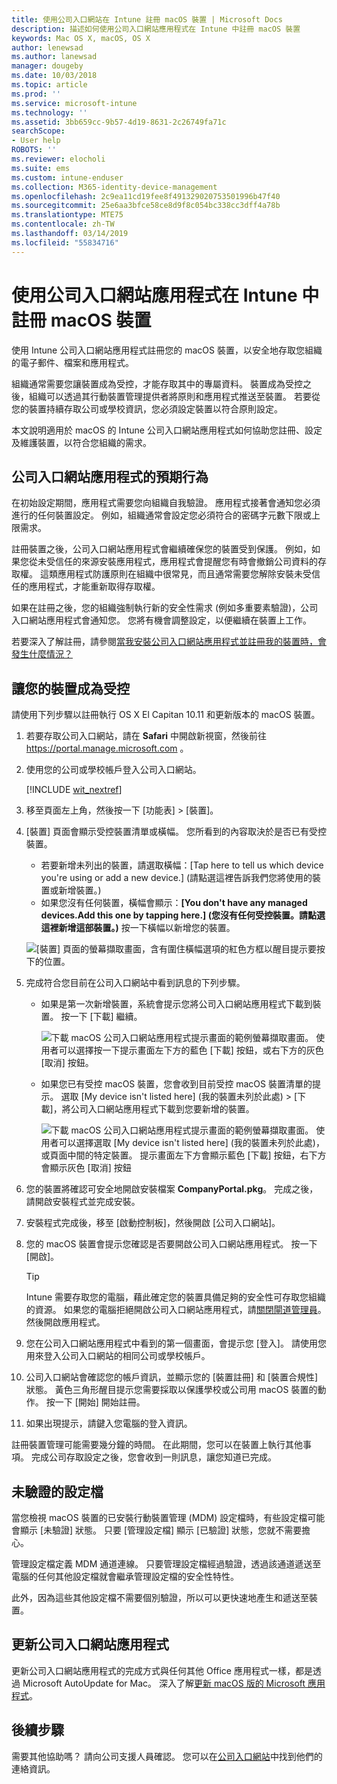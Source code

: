 ```yaml
---
title: 使用公司入口網站在 Intune 註冊 macOS 裝置 | Microsoft Docs
description: 描述如何使用公司入口網站應用程式在 Intune 中註冊 macOS 裝置
keywords: Mac OS X, macOS, OS X
author: lenewsad
ms.author: lanewsad
manager: dougeby
ms.date: 10/03/2018
ms.topic: article
ms.prod: ''
ms.service: microsoft-intune
ms.technology: ''
ms.assetid: 3bb659cc-9b57-4d19-8631-2c26749fa71c
searchScope:
- User help
ROBOTS: ''
ms.reviewer: elocholi
ms.suite: ems
ms.custom: intune-enduser
ms.collection: M365-identity-device-management
ms.openlocfilehash: 2c9ea11cd19fee8f491329020753501996b47f40
ms.sourcegitcommit: 25e6aa3bfce58ce8d9f8c054bc338cc3dff4a78b
ms.translationtype: MTE75
ms.contentlocale: zh-TW
ms.lasthandoff: 03/14/2019
ms.locfileid: "55834716"
---
```

# <a name="enroll-your-macos-device-in-intune-with-the-company-portal-app"></a>使用公司入口網站應用程式在 Intune 中註冊 macOS 裝置

使用 Intune 公司入口網站應用程式註冊您的 macOS 裝置，以安全地存取您組織的電子郵件、檔案和應用程式。

組織通常需要您讓裝置成為受控，才能存取其中的專屬資料。 裝置成為受控之後，組織可以透過其行動裝置管理提供者將原則和應用程式推送至裝置。 若要從您的裝置持續存取公司或學校資訊，您必須設定裝置以符合原則設定。  

本文說明適用於 macOS 的 Intune 公司入口網站應用程式如何協助您註冊、設定及維護裝置，以符合您組織的需求。

## <a name="what-to-expect-from-the-company-portal-app"></a>公司入口網站應用程式的預期行為

在初始設定期間，應用程式需要您向組織自我驗證。 應用程式接著會通知您必須進行的任何裝置設定。 例如，組織通常會設定您必須符合的密碼字元數下限或上限需求。    

註冊裝置之後，公司入口網站應用程式會繼續確保您的裝置受到保護。 例如，如果您從未受信任的來源安裝應用程式，應用程式會提醒您有時會撤銷公司資料的存取權。 這類應用程式防護原則在組織中很常見，而且通常需要您解除安裝未受信任的應用程式，才能重新取得存取權。

如果在註冊之後，您的組織強制執行新的安全性需求 (例如多重要素驗證)，公司入口網站應用程式會通知您。 您將有機會調整設定，以便繼續在裝置上工作。  

若要深入了解註冊，請參閱[當我安裝公司入口網站應用程式並註冊我的裝置時，會發生什麼情況？](what-happens-if-you-install-the-Company-Portal-app-and-enroll-your-device-in-intune-macos.md)  

## <a name="get-your-device-managed"></a>讓您的裝置成為受控  
請使用下列步驟以註冊執行 OS X El Capitan 10.11 和更新版本的 macOS 裝置。   


1. 若要存取公司入口網站，請在 __Safari__ 中開啟新視窗，然後前往 https://portal.manage.microsoft.com 。  

2. 使用您的公司或學校帳戶登入公司入口網站。

   [!INCLUDE [wit_nextref](includes/end-user-password-guidance.md)]


3. 移至頁面左上角，然後按一下 [功能表] > [裝置]。  

4. [裝置] 頁面會顯示受控裝置清單或橫幅。 您所看到的內容取決於是否已有受控裝置。 
    * 若要新增未列出的裝置，請選取橫幅：[Tap here to tell us which device you're using or add a new device.] \(請點選這裡告訴我們您將使用的裝置或新增裝置。\)
    * 如果您沒有任何裝置，橫幅會顯示：**[You don't have any managed devices.Add this one by tapping here.] \(您沒有任何受控裝置。請點選這裡新增這部裝置。\)** 按一下橫幅以新增您的裝置。  

     ![[裝置] 頁面的螢幕擷取畫面，含有圍住橫幅選項的紅色方框以醒目提示要按下的位置。](./media/CP-enroll-MACOS-1808.png)  
5.  完成符合您目前在公司入口網站中看到訊息的下列步驟。  
    * 如果是第一次新增裝置，系統會提示您將公司入口網站應用程式下載到裝置。 按一下 [下載] 繼續。  

         ![下載 macOS 公司入口網站應用程式提示畫面的範例螢幕擷取畫面。 使用者可以選擇按一下提示畫面左下方的藍色 [下載] 按鈕，或右下方的灰色 [取消] 按鈕。](./media/CP-enroll-download-macOS-1808.png)  

    * 如果您已有受控 macOS 裝置，您會收到目前受控 macOS 裝置清單的提示。 選取 [My device isn't listed here] \(我的裝置未列於此處\) > [下載]，將公司入口網站應用程式下載到您要新增的裝置。  

         ![下載 macOS 公司入口網站應用程式提示畫面的範例螢幕擷取畫面。 使用者可以選擇選取 [My device isn't listed here] \(我的裝置未列於此處\)，或頁面中間的特定裝置。 提示畫面左下方會顯示藍色 [下載] 按鈕，右下方會顯示灰色 [取消] 按鈕](./media/cp-mac-os-device-isnt-here-1808.png)  

6. 您的裝置將確認可安全地開啟安裝檔案 **CompanyPortal.pkg**。 完成之後，請開啟安裝程式並完成安裝。  

7. 安裝程式完成後，移至 [啟動控制板]，然後開啟 [公司入口網站]。  

8. 您的 macOS 裝置會提示您確認是否要開啟公司入口網站應用程式。 按一下 [開啟]。  

   > [!TIP]
   > Intune 需要存取您的電腦，藉此確定您的裝置具備足夠的安全性可存取您組織的資源。 如果您的電腦拒絕開啟公司入口網站應用程式，請[關閉閘道管理員](https://support.apple.com/HT202491)。 然後開啟應用程式。

9. 您在公司入口網站應用程式中看到的第一個畫面，會提示您 [登入]。 請使用您用來登入公司入口網站的相同公司或學校帳戶。

10. 公司入口網站會確認您的帳戶資訊，並顯示您的 [裝置註冊] 和 [裝置合規性] 狀態。 黃色三角形醒目提示您需要採取以保護學校或公司用 macOS 裝置的動作。 按一下 [開始] 開始註冊。 

11. 如果出現提示，請鍵入您電腦的登入資訊。  

註冊裝置管理可能需要幾分鐘的時間。 在此期間，您可以在裝置上執行其他事項。 完成公司存取設定之後，您會收到一則訊息，讓您知道已完成。  

## <a name="unverified-profiles"></a>未驗證的設定檔
當您檢視 macOS 裝置的已安裝行動裝置管理 (MDM) 設定檔時，有些設定檔可能會顯示 [未驗證] 狀態。 只要 [管理設定檔] 顯示 [已驗證] 狀態，您就不需要擔心。  

管理設定檔定義 MDM 通道連線。 只要管理設定檔經過驗證，透過該通道遞送至電腦的任何其他設定檔就會繼承管理設定檔的安全性特性。

此外，因為這些其他設定檔不需要個別驗證，所以可以更快速地產生和遞送至裝置。 

## <a name="updating-the-company-portal-app"></a>更新公司入口網站應用程式

更新公司入口網站應用程式的完成方式與任何其他 Office 應用程式一樣，都是透過 Microsoft AutoUpdate for Mac。 深入了解[更新 macOS 版的 Microsoft 應用程式](https://support.office.com/article/Check-for-Office-for-Mac-updates-automatically-bfd1e497-c24d-4754-92ab-910a4074d7c1)。  

## <a name="next-steps"></a>後續步驟  
需要其他協助嗎？ 請向公司支援人員確認。 您可以在[公司入口網站](https://go.microsoft.com/fwlink/?linkid=2010980)中找到他們的連絡資訊。  


